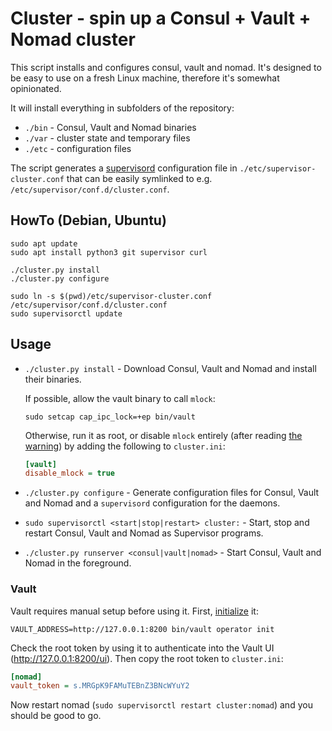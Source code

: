 # Cluster - spin up a Consul + Vault + Nomad cluster
This script installs and configures consul, vault and nomad. It's designed to
be easy to use on a fresh Linux machine, therefore it's somewhat opinionated.

It will install everything in subfolders of the repository:
* `./bin` - Consul, Vault and Nomad binaries
* `./var` - cluster state and temporary files
* `./etc` - configuration files

The script generates a [supervisord][] configuration file in
`./etc/supervisor-cluster.conf` that can be easily symlinked to e.g.
`/etc/supervisor/conf.d/cluster.conf`.

[supervisord]: http://supervisord.org/


## HowTo (Debian, Ubuntu)
```shell
sudo apt update
sudo apt install python3 git supervisor curl

./cluster.py install
./cluster.py configure

sudo ln -s $(pwd)/etc/supervisor-cluster.conf /etc/supervisor/conf.d/cluster.conf
sudo supervisorctl update
```


## Usage
* `./cluster.py install` - Download Consul, Vault and Nomad and install their
  binaries.

  If possible, allow the vault binary to call `mlock`:
  ```shell
  sudo setcap cap_ipc_lock=+ep bin/vault
  ```
  Otherwise, run it as root, or disable `mlock` entirely (after reading [the
  warning][disable_mlock]) by adding the following to `cluster.ini`:
  ```ini
  [vault]
  disable_mlock = true
  ```

* `./cluster.py configure` - Generate configuration files for Consul, Vault and
  Nomad and a `supervisord` configuration for the daemons.

* `sudo supervisorctl <start|stop|restart> cluster:` - Start, stop and restart
  Consul, Vault and Nomad as Supervisor programs.

* `./cluster.py runserver <consul|vault|nomad>` - Start Consul, Vault and Nomad
  in the foreground.

[disable_mlock]: https://www.vaultproject.io/docs/configuration/#disable_mlock

### Vault
Vault requires manual setup before using it. First, [initialize][] it:
```shell
VAULT_ADDRESS=http://127.0.0.1:8200 bin/vault operator init
```

Check the root token by using it to authenticate into the Vault UI
(http://127.0.0.1:8200/ui). Then copy the root token to `cluster.ini`:
```ini
[nomad]
vault_token = s.MRGpK9FAMuTEBnZ3BNcWYuY2
```

Now restart nomad (`sudo supervisorctl restart cluster:nomad`) and you should
be good to go.

[initialize]: https://www.vaultproject.io/docs/commands/operator/init.html
